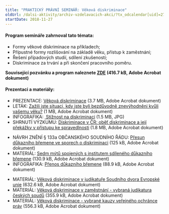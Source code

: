 ```yaml
---
title: "PRAKTICKÝ PRÁVNÍ SEMINÁŘ: Věková diskriminace"
oldUrl: /dalsi-aktivity/archiv-vzdelavacich-akci/?tx_odcalendar[uid]=279&cHash=2ef3441e7e1183ff1adc4a006746918e
startDate: 2018-11-27
---
```


<h4 class="oranzova">Program semináře zahrnoval tato témata:</h4><p></p><ul><li>Formy věkové diskriminace na příkladech;</li><li>Přípustné formy rozlišování na základě věku, přístup k zaměstnání;</li><li>Řešení případových studií, sdílení zkušeností;</li><li>Diskriminace za trvání a při skončení pracovního poměru.</li></ul><p><strong>Související pozvánku a program naleznete <a href="https://www.ochrance.cz/fileadmin/user_upload/projekt_ESF/00_2018_VA/SEMINARE/11_27_Vekova_diskriminace/0_Vekova_diskrimininace_POZVANKA.pdf" target="_blank">ZDE</a> (416.7 kB, Adobe Acrobat dokument)</strong></p>
<p><strong></strong></p><h4 class="oranzova">Prezentaci a materiály:</h4>
<p class="oranzova"></p><ul><li>PREZENTACE: <a href="https://www.ochrance.cz/fileadmin/user_upload/projekt_ESF/00_2018_VA/SEMINARE/11_27_Vekova_diskriminace/1_Vekova_diskriminace_PREZENTACE.pdf" target="_blank">Věková diskriminace</a> (3.7 MB, Adobe Acrobat dokument)</li><li>LETÁK: <a href="https://www.ochrance.cz/fileadmin/user_upload/projekt_ESF/00_2018_VA/SEMINARE/11_27_Vekova_diskriminace/2_Vekova_diskriminace_LETAK.pdf" target="_blank">Zažili jste situaci, kdy jste byli bezdůvodně znevýhodněni kvůli vašemu věku?</a> (1 MB, Adobe Acrobat dokument)</li><li>INFOGRAFIKA: <a href="https://www.ochrance.cz/fileadmin/user_upload/projekt_ESF/00_2018_VA/SEMINARE/11_27_Vekova_diskriminace/3_Vekova_diskriminace_INFOGRAFIKA_-_Stiznost_na_diskriminaci.jpg" target="_blank"><img alt="" src="https://www.ochrance.cz/typo3/ext/od_linkdesc/icons/img.gif" class="od_linkdesc_icon" /> Stížnost na diskriminaci</a> (1.5 MB, JPG)</li><li>SHRNUTÍ VÝZKUMU: <a href="https://www.ochrance.cz/fileadmin/user_upload/projekt_ESF/00_2018_VA/SEMINARE/11_27_Vekova_diskriminace/4_Vekova_diskriminace_SHRNUTI_VYZKUMU.pdf" target="_blank">Diskriminace v ČR: oběť diskriminace a její překážky v přístupu ke spravedlnosti</a> (1.8 MB, Adobe Acrobat dokument)</li></ul><p></p><ul><li>NÁVRH ZNĚNÍ § 133a OBČANSKÉHO SOUDNÍHO ŘÁDU: <a href="https://www.ochrance.cz/fileadmin/user_upload/projekt_ESF/00_2018_VA/SEMINARE/11_27_Vekova_diskriminace/5_Vekova_diskriminace_Navrh_zneni____133a_obcanskeho_soudniho_radu.pdf" target="_blank">Přesun důkazního břemene ve sporech o diskriminaci</a> (125 kB, Adobe Acrobat dokument)</li><li>MATERIÁL: <a href="https://www.ochrance.cz/fileadmin/user_upload/projekt_ESF/00_2018_VA/SEMINARE/11_27_Vekova_diskriminace/6_Vekova_diskriminace_7_mytu_-_institut_sdileneho_dukazniho_bremene.pdf" target="_blank">Sedm mýtů spojených s institutem sdíleného důkazního břemene</a> (130.9 kB, Adobe Acrobat dokument)</li><li>INFOGRAFIKA: <a href="https://www.ochrance.cz/fileadmin/user_upload/projekt_ESF/00_2018_VA/SEMINARE/11_27_Vekova_diskriminace/7_Vekova_diskriminace_INFOGRAFIKA_-_Prenos_dukazniho_bremene.pdf" target="_blank">Přenos důkazního břemene</a> (88.9 kB, Adobe Acrobat dokument)</li></ul><p><strong></strong></p><ul><li>MATERIÁL: <a href="https://www.ochrance.cz/fileadmin/user_upload/projekt_ESF/00_2018_VA/SEMINARE/11_27_Vekova_diskriminace/Vekova_diskriminace_-_judikatura_SDEU.pdf" target="_blank">Věková diskriminace v judikatuře Soudního dvora Evropské unie</a> (632.6 kB, Adobe Acrobat dokument)</li><li>MATERIÁL: <a href="https://www.ochrance.cz/fileadmin/user_upload/projekt_ESF/00_2018_VA/SEMINARE/11_27_Vekova_diskriminace/Vekova_diskriminace_ceska_judikatura.pdf" target="_blank">Věková diskriminace v zaměstnání - vybraná judikatura českých soudů</a> (355.9 kB, Adobe Acrobat dokument)</li><li>MATERIÁL: <a href="https://www.ochrance.cz/fileadmin/user_upload/projekt_ESF/00_2018_VA/SEMINARE/11_27_Vekova_diskriminace/Vekova_diskriminace_pripady_VOP.pdf" target="_blank">Věková diskriminace - vybrané kauzy veřejného ochránce práv</a> (556.3 kB, Adobe Acrobat dokument)</li></ul>
